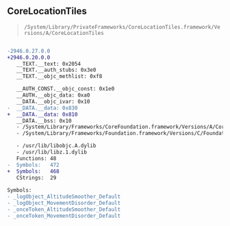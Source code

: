 ## CoreLocationTiles

> `/System/Library/PrivateFrameworks/CoreLocationTiles.framework/Versions/A/CoreLocationTiles`

```diff

-2946.0.27.0.0
+2946.0.20.0.0
   __TEXT.__text: 0x2054
   __TEXT.__auth_stubs: 0x3e0
   __TEXT.__objc_methlist: 0xf8

   __AUTH_CONST.__objc_const: 0x1e0
   __AUTH.__objc_data: 0xa0
   __DATA.__objc_ivar: 0x10
-  __DATA.__data: 0x830
+  __DATA.__data: 0x810
   __DATA.__bss: 0x10
   - /System/Library/Frameworks/CoreFoundation.framework/Versions/A/CoreFoundation
   - /System/Library/Frameworks/Foundation.framework/Versions/C/Foundation

   - /usr/lib/libobjc.A.dylib
   - /usr/lib/libz.1.dylib
   Functions: 48
-  Symbols:   472
+  Symbols:   468
   CStrings:  29
 
Symbols:
- _logObject_AltitudeSmoother_Default
- _logObject_MovementDisorder_Default
- _onceToken_AltitudeSmoother_Default
- _onceToken_MovementDisorder_Default

```
